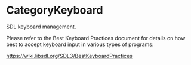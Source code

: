 
# CategoryKeyboard

SDL keyboard management.

Please refer to the Best Keyboard Practices document for details on how
best to accept keyboard input in various types of programs:

https://wiki.libsdl.org/SDL3/BestKeyboardPractices
